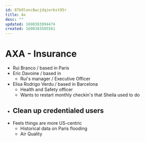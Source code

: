 ```yaml
---
id: 87b9lonc8wcjdqierbst95r
title: Ax
desc: ""
updated: 1690383994474
created: 1690383505561
---
```


# AXA - Insurance

- Rui Branco / based in Paris
- Eric Davoine / based in
  - Rui's manager / Executive Officer
- Elisa Rodrigo Verdu / based in Barcelona
  - Health and Safety officer
  - Wants to restart monthly checkin's that Sheila used to do
- Clean up credentialed users
  -
- Feels things are more US-centric
  - Historical data on Paris flooding
  - Air Quality
